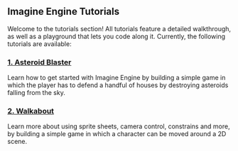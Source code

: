 ## Imagine Engine Tutorials

Welcome to the tutorials section! All tutorials feature a detailed walkthrough, as well as a playground that lets you code along it. Currently, the following tutorials are available:

### [1. Asteroid Blaster](1-AsteroidBlaster)

Learn how to get started with Imagine Engine by building a simple game in which the player has to defend a handful of houses by destroying asteroids falling from the sky.

### [2. Walkabout](2-Walkabout)

Learn more about using sprite sheets, camera control, constrains and more, by building a simple game in which a character can be moved around a 2D scene.